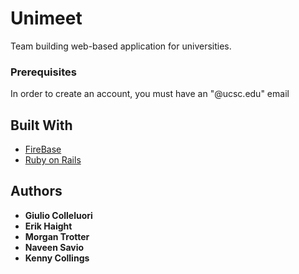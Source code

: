 # Unimeet

Team building web-based application for universities.

### Prerequisites

In order to create an account, you must have an "@ucsc.edu" email

## Built With

* [FireBase](firebase.com)
* [Ruby on Rails](rubyonrails.org)

## Authors

* **Giulio Colleluori**
* **Erik Haight**
* **Morgan Trotter**
* **Naveen Savio**
* **Kenny Collings**
 


